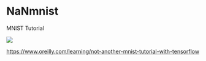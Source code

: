 # NaNmnist
MNIST Tutorial

<img src="training.gif">

https://www.oreilly.com/learning/not-another-mnist-tutorial-with-tensorflow
